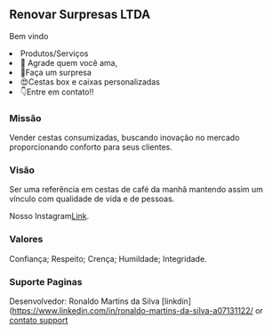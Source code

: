 ## Renovar Surpresas LTDA 

<p>Bem vindo </p>
<li>Produtos/Serviços</li>
<li>💖 Agrade quem você ama,</li>
<li>🤗Faça um surpresa</li>
<li>😍Cestas box e caixas personalizadas</li>
<li>👇Entre em contato!!</li>

### Missão

Vender cestas consumizadas, buscando inovação no mercado proporcionando conforto para seus clientes.


### Visão
Ser uma referência em cestas de café da manhã mantendo assim um vínculo com qualidade de vida e de pessoas.


Nosso Instagram[Link](https://www.instagram.com/renovar.surpresas/).

### Valores

Confiança; Respeito; Crença; Humildade; Integridade.


### Suporte Paginas

Desenvolvedor: Ronaldo Martins da Silva [linkdin](https://www.linkedin.com/in/ronaldo-martins-da-silva-a07131122/ or [contato support](https://www.linkedin.com/in/ronaldo-martins-da-silva-a07131122/) 
